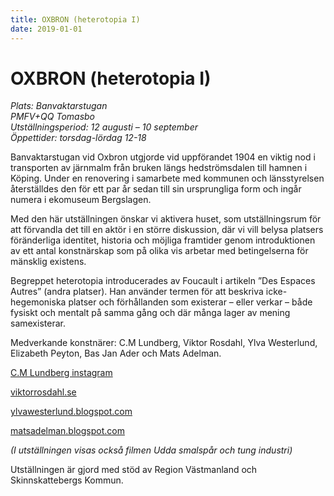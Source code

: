 ```yaml
---
title: OXBRON (heterotopia I)
date: 2019-01-01
---
```


# OXBRON (heterotopia I)

_Plats: Banvaktarstugan_ <br/>
_PMFV+QQ Tomasbo_<br/>
_Utställningsperiod: 12 augusti – 10 september_<br/>
_Öppettider: torsdag-lördag 12-18_

Banvaktarstugan vid Oxbron utgjorde vid uppförandet 1904 en viktig nod i transporten av järnmalm från bruken längs hedströmsdalen till hamnen i Köping. Under en renovering i samarbete med kommunen och länsstyrelsen återställdes den för ett par år sedan till sin ursprungliga form och ingår numera i ekomuseum Bergslagen.

Med den här utställningen önskar vi aktivera huset, som utställningsrum för att förvandla det till en aktör i en större diskussion, där vi vill belysa platsers föränderliga identitet, historia och möjliga framtider genom introduktionen av ett antal konstnärskap som på olika vis arbetar med betingelserna för mänsklig existens.

Begreppet heterotopia introducerades av Foucault i artikeln ”Des Espaces Autres” (andra platser). Han använder termen för att beskriva icke-hegemoniska platser och förhållanden som existerar – eller verkar – både fysiskt och mentalt på samma gång och där många lager av mening samexisterar.

Medverkande konstnärer: C.M Lundberg, Viktor Rosdahl, Ylva Westerlund, Elizabeth Peyton, Bas Jan Ader och Mats Adelman.

[C.M Lundberg instagram](http://instagram.com/cm_lundberg/)

[viktorrosdahl.se](http://viktorrosdahl.se)

[ylvawesterlund.blogspot.com](https://ylvawesterlund.blogspot.com)

[matsadelman.blogspot.com](https://matsadelman.blogspot.com)

_(I utställningen visas också filmen Udda smalspår och tung industri)_

<p style={{textAlign: 'center', paddingTop: '2rem'}}>Utställningen är gjord med stöd av Region Västmanland och Skinnskattebergs Kommun.</p>
